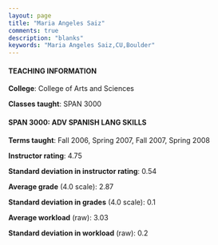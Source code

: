 ```yaml
---
layout: page
title: "Maria Angeles Saiz" 
comments: true
description: "blanks"
keywords: "Maria Angeles Saiz,CU,Boulder"
---
```

<head>
<script src="https://ajax.googleapis.com/ajax/libs/jquery/2.1.3/jquery.min.js"></script>
<script src="https://dl.dropboxusercontent.com/s/pc42nxpaw1ea4o9/highcharts.js?dl=0"></script>
<!-- <script src="../assets/js/highcharts.js"></script> -->
<style type="text/css">@font-face {
	font-family: "Bebas Neue";
	src: url(https://www.filehosting.org/file/details/544349/BebasNeue Regular.otf) format("opentype");
	}
	h1.Bebas { 
		font-family: "Bebas Neue", Verdana, Tahoma;
	}
</style>
</head>
	   
#### TEACHING INFORMATION

**College**: College of Arts and Sciences

**Classes taught**: SPAN 3000

#### SPAN 3000: ADV SPANISH LANG SKILLS

**Terms taught**: Fall 2006, Spring 2007, Fall 2007, Spring 2008

**Instructor rating**: 4.75

**Standard deviation in instructor rating**: 0.54

**Average grade** (4.0 scale): 2.87

**Standard deviation in grades** (4.0 scale): 0.1

**Average workload** (raw): 3.03

**Standard deviation in workload** (raw): 0.2

